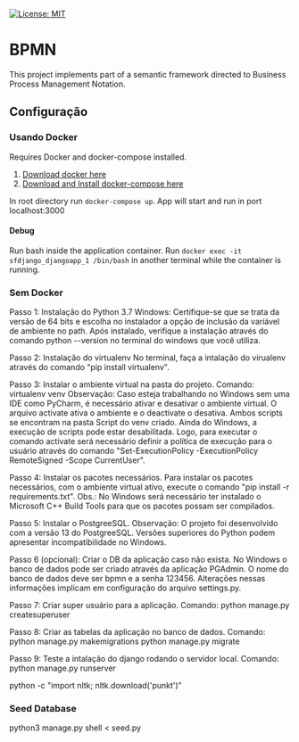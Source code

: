[![License: MIT](https://img.shields.io/badge/License-MIT-blue.svg)](https://opensource.org/licenses/MIT)

# BPMN

This project implements part of a semantic framework directed to Business Process Management Notation.

## Configuração

### Usando Docker

Requires Docker and docker-compose installed. 
1. [Download docker here](https://www.docker.com/products/docker-desktop) 
2. [Download and Install docker-compose here](https://docs.docker.com/compose/install/)

In root directory run ```docker-compose up```. App will start and run in port localhost:3000

#### Debug

Run bash inside the application container. Run ```docker exec -it sfdjango_djangoapp_1 /bin/bash``` in another terminal while the container is running.

### Sem Docker

Passo 1: Instalação do Python 3.7
    Windows: Certifique-se que se trata da versão de 64 bits e escolha no instalador a opção de inclusão 
    da variável de ambiente no path. Após instalado, verifique a instalação através do comando 
    python --version no terminal do windows que você utiliza.

Passo 2: Instalação do virtualenv
    No terminal, faça a intalação do virualenv através do comando "pip install virtualenv".

Passo 3: Instalar o ambiente virtual na pasta do projeto.
    Comando: virtualenv venv
    Observação: Caso esteja trabalhando no Windows sem uma IDE como PyCharm, é necessário ativar e desativar o ambiente virtual.
    O arquivo activate ativa o ambiente e o deactivate o desativa. Ambos scripts se encontram na pasta Script do venv criado.
    Ainda do Windows, a execução de scripts pode estar desabilitada. Logo, para executar o comando activate será necessário 
    definir a política de execução para o usuário através do comando "Set-ExecutionPolicy -ExecutionPolicy RemoteSigned -Scope CurrentUser".

Passo 4: Instalar os pacotes necessários.
    Para instalar os pacotes necessários, com o ambiente virtual ativo, execute o comando  "pip install -r requirements.txt".
    Obs.: No Windows será necessário ter instalado o Microsoft C++ Build Tools para que os pacotes possam ser compilados.

Passo 5: Instalar o PostgreeSQL.
    Observação: O projeto foi desenvolvido com a versão 13 do PostgreeSQL. Versões superiores do Python podem apresentar incompatibilidade
    no Windows.

Passo 6 (opcional): Criar o DB da aplicação caso não exista.
    No Windows o banco de dados pode ser criado através da aplicação PGAdmin. O nome do banco de dados deve ser
    bpmn e a senha 123456. Alterações nessas informações implicam em configuração do arquivo settings.py.

Passo 7: Criar super usuário para a aplicação.
    Comando: python manage.py createsuperuser

Passo 8: Criar as tabelas da aplicação no banco de dados.
    Comando: python manage.py makemigrations
             python manage.py migrate

Passo 9: Teste a intalação do django rodando o servidor local.
    Comando: python manage.py runserver

python -c "import nltk; nltk.download('punkt')"


### Seed Database

python3 manage.py shell < seed.py